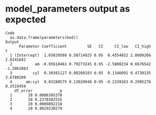 # model_parameters output as expected

    Code
      as.data.frame(parameters(mod))
    Output
          Parameter Coefficient         SE   CI     CI_low   CI_high          t
      1 (Intercept)  1.65820588 0.58714925 0.95  0.4554852 2.8609266  2.8241642
      2          am -0.95618461 0.79273245 0.95 -2.5800234 0.6676542 -1.2061883
      3         cyl  0.30381127 0.08260183 0.95  0.1346091 0.4730135  3.6780209
      4      am:cyl  0.03280575 0.13020948 0.95 -0.2339163 0.2995278  0.2519459
        df_error            p
      1       28 0.0086365378
      2       28 0.2378382515
      3       28 0.0009892218
      4       28 0.8029230279


